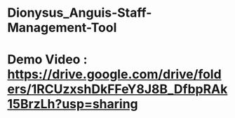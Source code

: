 # Dionysus_Anguis-Staff-Management-Tool
# Demo Video : https://drive.google.com/drive/folders/1RCUzxshDkFFeY8J8B_DfbpRAk15BrzLh?usp=sharing




